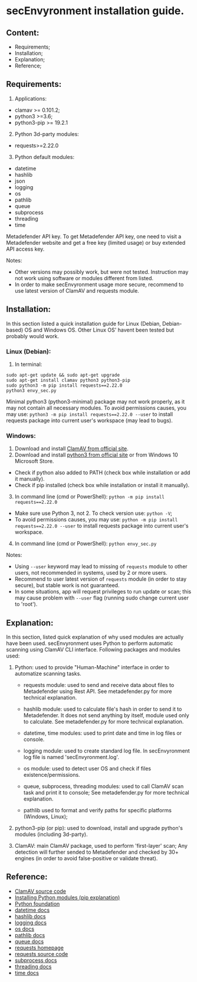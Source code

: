 # secEnvyronment installation guide.

## Content:
* Requirements;
* Installation;
* Explanation;
* Reference;


## Requirements:
1. Applications:
 - clamav >= 0.101.2;
 - python3 >=3.6;
 - python3-pip >= 19.2.1
2. Python 3d-party modules:
 - requests>=2.22.0
3. Python default modules:
 - datetime
 - hashlib
 - json
 - logging
 - os
 - pathlib
 - queue
 - subprocess
 - threading
 - time

Metadefender API key.
To get Metadefender API key, one need to visit a Metadefender website and get a free key (limited usage) or buy extended API access key.

Notes:
* Other versions may possibly work, but were not tested. Instruction may not work using software or modules different from listed.
* In order to make secEnvyronment usage more secure, recommend to use latest version of ClamAV and requests module.


## Installation:
In this section listed a quick installation guide for Linux (Debian, Debian-based) OS and Windows OS.
Other Linux OS' havent been tested but probably would work.

### Linux (Debian):

1. In terminal:
```
sudo apt-get update && sudo apt-get upgrade
sudo apt-get install clamav python3 python3-pip    
sudo python3 -m pip install requests==2.22.0
python3 envy_sec.py
```

Minimal python3 (python3-minimal) package may not work properly, as it may not contain all necessary modules.
To avoid permissions causes, you may use: ```python3 -m pip install requests==2.22.0 --user``` to install requests package into current user's workspace (may lead to bugs).


### Windows:

1. Download and install [ClamAV from official site](https://www.clamav.net/).
2. Download and install [python3 from official site](https://www.python.org/) or from Windows 10 Microsoft Store.
- Check if python also added to PATH (check box while installation or add it manually).
- Check if pip installed (check box while installation or install it manually).
3. In command line (cmd or PowerShell): ```python -m pip install requests==2.22.0```
- Make sure use Python 3, not 2. To check version use: ```python -V```;
- To avoid permissions causes, you may use: ```python -m pip install requests==2.22.0 --user``` to install requests package into current user's workspace.
4. In command line (cmd or PowerShell): ```python envy_sec.py```


Notes:
* Using ```--user``` keyword may lead to missing of ```requests``` module to other users, not recommended in systems, used by 2 or more users.
* Recommend to user latest version of ```requests``` module (in order to stay secure), but stable work is not guaranteed.
* In some situations, app will request privileges to run update or scan; this may cause problem with ```--user``` flag (running sudo change current user to 'root').


## Explanation:

In this section, listed quick explanation of why used modules are actually have been used.
secEnvyronment uses Python to perform automatic scanning using ClamAV CLI interface.
Following packages and modules used:

1. Python:
    used to provide "Human-Machine" interface in order to automatize scanning tasks.
    
    - requests module:
        used to send and receive data about files to Metadefender using Rest API.
        See metadefender.py for more technical explanation.
    
    - hashlib module:
        used to calculate file's hash in order to send it to Metadefender.
        It does not send anything by itself, module used only to calculate.
        See metadefender.py for more technical explanation.

    - datetime, time modules:
        used to print date and time in log files or console.

    - logging module:
        used to create standard log file.
        In secEnvyronment log file is named 'secEnvyronment.log'.

    - os module:
        used to detect user OS and check if files existence/permissions.

    - queue, subprocess, threading modules:
        used to call ClamAV scan task and print it to console;
        See metadefender.py for more technical explanation.

    - pathlib
        used to format and verify paths for specific platforms (Windows, Linux);

2. python3-pip (or pip):
    used to download, install and upgrade python's modules (including 3d-party).

3. ClamAV:
    main ClamAV package, used to perform 'first-layer' scan;
    Any detection will further sended to Metadefender and checked by 30+ engines (in order
    to avoid false-positive or validate threat).


## Reference:

- [ClamAV source code](https://github.com/Cisco-Talos/clamav-devel)
- [Installing Python modules (pip explanation)](https://docs.python.org/3/installing/index.html)
- [Python foundation](https://www.python.org/)
- [datetime docs](https://docs.python.org/3/library/datetime.html)
- [hashlib docs](https://docs.python.org/3/library/hashlib.html)
- [logging docs](https://docs.python.org/3/library/logging.html)
- [os docs](https://docs.python.org/3/library/os.html)
- [pathlib docs](https://docs.python.org/3/library/pathlib.html)
- [queue docs](https://docs.python.org/3/library/queue.html)
- [requests homepage](https://readthedocs.org/projects/requests/)
- [requests source code](https://github.com/psf/requests)
- [subprocess docs](https://docs.python.org/3/library/subprocess.html)
- [threading docs](https://docs.python.org/3/library/threading.html)
- [time docs](https://docs.python.org/3/library/time.html)
